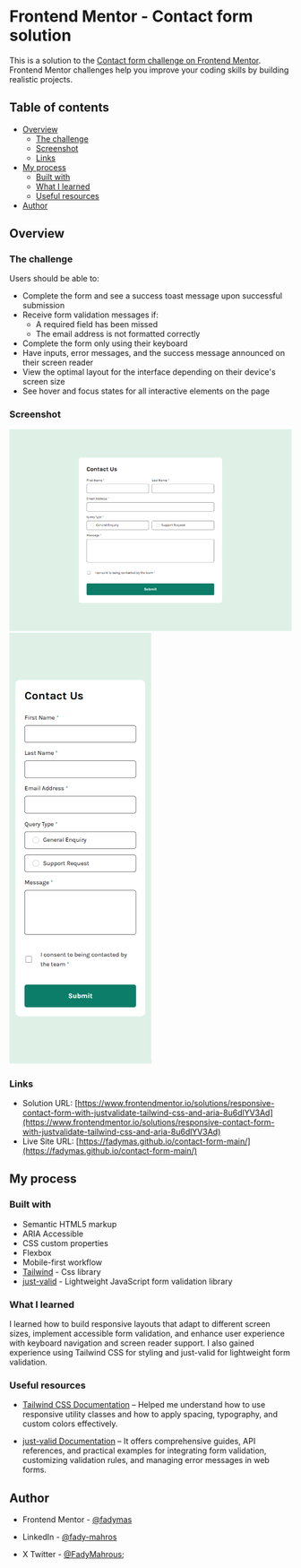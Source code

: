 # Frontend Mentor - Contact form solution

This is a solution to the [Contact form challenge on Frontend Mentor](https://www.frontendmentor.io/challenges/contact-form--G-hYlqKJj). Frontend Mentor challenges help you improve your coding skills by building realistic projects.

## Table of contents

- [Overview](#overview)
  - [The challenge](#the-challenge)
  - [Screenshot](#screenshot)
  - [Links](#links)
- [My process](#my-process)
  - [Built with](#built-with)
  - [What I learned](#what-i-learned)
  - [Useful resources](#useful-resources)
- [Author](#author)

## Overview

### The challenge

Users should be able to:

- Complete the form and see a success toast message upon successful submission
- Receive form validation messages if:
  - A required field has been missed
  - The email address is not formatted correctly
- Complete the form only using their keyboard
- Have inputs, error messages, and the success message announced on their screen reader
- View the optimal layout for the interface depending on their device's screen size
- See hover and focus states for all interactive elements on the page

### Screenshot

![Pc Version](assets/images/pcVersion.png)
![Mobile Version](assets/images/mobileVersion.png)

### Links

- Solution URL: [https://www.frontendmentor.io/solutions/responsive-contact-form-with-justvalidate-tailwind-css-and-aria-8u6dlYV3Ad](https://www.frontendmentor.io/solutions/responsive-contact-form-with-justvalidate-tailwind-css-and-aria-8u6dlYV3Ad)
- Live Site URL: [https://fadymas.github.io/contact-form-main/](https://fadymas.github.io/contact-form-main/)

## My process

### Built with

- Semantic HTML5 markup
- ARIA Accessible
- CSS custom properties
- Flexbox
- Mobile-first workflow
- [Tailwind](https://tailwindcss.com/) - Css library
- [just-valid](https://github.com/just-valid/just-valid) - Lightweight JavaScript form validation library

### What I learned

I learned how to build responsive layouts that adapt to different screen sizes, implement accessible form validation, and enhance user experience with keyboard navigation and screen reader support. I also gained experience using Tailwind CSS for styling and just-valid for lightweight form validation.

### Useful resources

- [Tailwind CSS Documentation](https://tailwindcss.com/docs) – Helped me understand how to use responsive utility classes and how to apply spacing, typography, and custom colors effectively.

- [just-valid Documentation](https://just-validate.dev/docs/intro) – It offers comprehensive guides, API references, and practical examples for integrating form validation, customizing validation rules, and managing error messages in web forms.

## Author

- Frontend Mentor - [@fadymas](https://www.frontendmentor.io/profile/fadymas)

- LinkedIn - [@fady-mahros](www.linkedin.com/in/fady-mahrous)

- X Twitter - [@FadyMahrous](https://x.com/fadymahros941);
